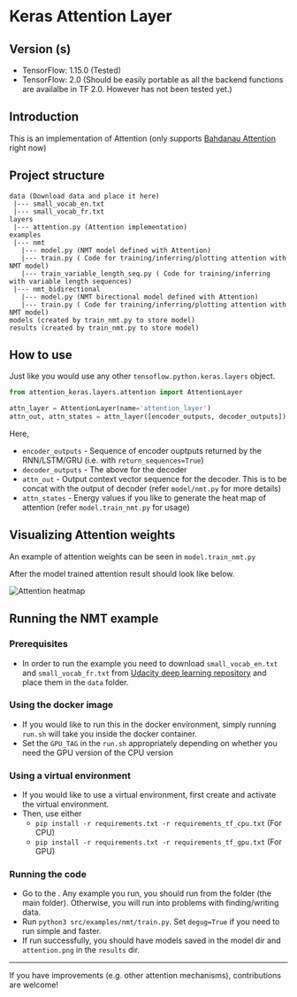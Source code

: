 # Keras Attention Layer

## Version (s)

- TensorFlow: 1.15.0 (Tested)
- TensorFlow: 2.0 (Should be easily portable as all the backend functions are availalbe in TF 2.0. However has not been tested yet.)

## Introduction

This is an implementation of Attention (only supports [Bahdanau Attention](https://arxiv.org/pdf/1409.0473.pdf) right now)

## Project structure

```
data (Download data and place it here)
 |--- small_vocab_en.txt
 |--- small_vocab_fr.txt
layers
 |--- attention.py (Attention implementation)
examples
 |--- nmt
   |--- model.py (NMT model defined with Attention)
   |--- train.py ( Code for training/inferring/plotting attention with NMT model)
   |--- train_variable_length_seq.py ( Code for training/inferring with variable length sequences)
 |--- nmt_bidirectional
   |--- model.py (NMT birectional model defined with Attention)
   |--- train.py ( Code for training/inferring/plotting attention with NMT model)
models (created by train_nmt.py to store model)
results (created by train_nmt.py to store model)

```
## How to use

Just like you would use any other `tensoflow.python.keras.layers` object.

```python
from attention_keras.layers.attention import AttentionLayer

attn_layer = AttentionLayer(name='attention_layer')
attn_out, attn_states = attn_layer([encoder_outputs, decoder_outputs])

```

Here,

- `encoder_outputs` - Sequence of encoder ouptputs returned by the RNN/LSTM/GRU (i.e. with `return_sequences=True`)
- `decoder_outputs` - The above for the decoder
- `attn_out` - Output context vector sequence for the decoder. This is to be concat with the output of decoder (refer `model/nmt.py` for more details)
- `attn_states` - Energy values if you like to generate the heat map of attention (refer `model.train_nmt.py` for usage)

## Visualizing Attention weights

An example of attention weights can be seen in `model.train_nmt.py`

After the model trained attention result should look like below.

![Attention heatmap](https://github.com/thushv89/attention_keras/blob/master/results/attention.png)

## Running the NMT example

### Prerequisites
* In order to run the example you need to download `small_vocab_en.txt` and `small_vocab_fr.txt` from [Udacity deep learning repository](https://github.com/udacity/deep-learning/tree/master/language-translation/data) and place them in the `data` folder.

### Using the docker image
* If you would like to run this in the docker environment, simply running `run.sh` will take you inside the docker container.
* Set the `GPU_TAG` in the `run.sh` appropriately depending on whether you need the GPU version of the CPU version

### Using a virtual environment
* If you would like to use a virtual environment, first create and activate the virtual environment. 
* Then, use either 
  * `pip install -r requirements.txt -r requirements_tf_cpu.txt` (For CPU)
  * `pip install -r requirements.txt -r requirements_tf_gpu.txt` (For GPU)
    
### Running the code
* Go to the <project dir>. Any example you run, you should run from the <project dir> folder (the main folder). Otherwise, you will run into problems with finding/writing data.
* Run  `python3 src/examples/nmt/train.py`. Set `degug=True` if you need to run simple and faster.
* If run successfully, you should have models saved in the model dir and `attention.png` in the `results` dir.
___

If you have improvements (e.g. other attention mechanisms), contributions are welcome!